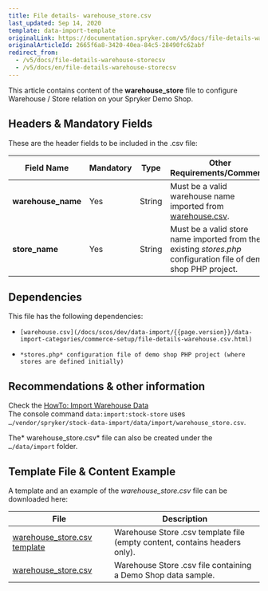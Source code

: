 ```yaml
---
title: File details- warehouse_store.csv
last_updated: Sep 14, 2020
template: data-import-template
originalLink: https://documentation.spryker.com/v5/docs/file-details-warehouse-storecsv
originalArticleId: 2665f6a8-3420-40ea-84c5-28490fc62abf
redirect_from:
  - /v5/docs/file-details-warehouse-storecsv
  - /v5/docs/en/file-details-warehouse-storecsv
---
```


This article contains content of the **warehouse_store** file to configure Warehouse / Store relation on your Spryker Demo Shop.

## Headers & Mandatory Fields 
These are the header fields to be included in the .csv file:

| Field Name | Mandatory | Type | Other Requirements/Comments | Description |
| --- | --- | --- | --- | --- |
| **warehouse_name** | Yes | String | Must be a valid warehouse name imported from [warehouse.csv](/docs/scos/dev/data-import/{{page.version}}/data-import-categories/commerce-setup/file-details-warehouse.csv.html). | Name of the warehouse. |
| **store_name** | Yes | String | Must be a valid store name imported from the existing *stores.php* configuration file of demo shop PHP project. | Name of the store. |

## Dependencies
This file has the following dependencies: 

*     [warehouse.csv](/docs/scos/dev/data-import/{{page.version}}/data-import-categories/commerce-setup/file-details-warehouse.csv.html)
*     *stores.php* configuration file of demo shop PHP project (where stores are defined initially)

## Recommendations & other information
Check the [HowTo: Import Warehouse Data](/docs/scos/dev/tutorials/{{page.version}}/howtos/feature-howtos/data-imports/howto-import-warehouse-data.html)  
The console command `data:import:stock-store` uses `…/vendor/spryker/stock-data-import/data/import/warehouse_store.csv`. 

The* warehouse_store.csv* file can also be created under the `…/data/import` folder. 

## Template File & Content Example
A template and an example of the *warehouse_store.csv* file can be downloaded here:

| File | Description |
| --- | --- |
| [warehouse_store.csv template](https://spryker.s3.eu-central-1.amazonaws.com/docs/Developer+Guide/Back-End/Data+Manipulation/Data+Ingestion/Data+Import/Data+Import+Categories/Commerce+Setup/Template+warehouse_store.csv) | Warehouse Store .csv template file (empty content, contains headers only). |
| [warehouse_store.csv](https://spryker.s3.eu-central-1.amazonaws.com/docs/Developer+Guide/Back-End/Data+Manipulation/Data+Ingestion/Data+Import/Data+Import+Categories/Commerce+Setup/warehouse_store.csv) | Warehouse Store .csv file containing a Demo Shop data sample. |
